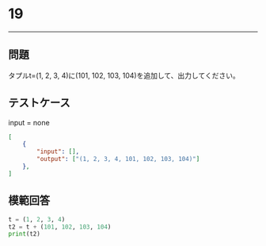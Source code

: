 # 19

---
## 問題

タプルt=(1, 2, 3, 4)に(101, 102, 103, 104)を追加して、出力してください。

## テストケース
input = none
```json
[
	{
		"input": [],
		"output": ["(1, 2, 3, 4, 101, 102, 103, 104)"]
  	},
]
```

## 模範回答
```python
t = (1, 2, 3, 4)
t2 = t + (101, 102, 103, 104)
print(t2)
```